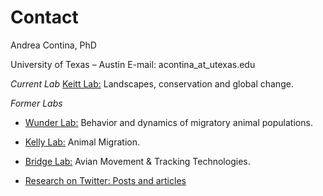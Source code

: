 # Contact

Andrea Contina, PhD

University of Texas – Austin
E-mail: acontina_at_utexas.edu

*Current Lab*
[Keitt Lab:](https://sites.cns.utexas.edu/keittlab) Landscapes, conservation and global change.

*Former Labs*
* [Wunder Lab:](https://mikewunder.wordpress.com/lab-members-3) Behavior and dynamics of migratory animal populations.
* [Kelly Lab:](http://www.animalmigration.org/bunting/index.htm) Animal Migration.
* [Bridge Lab:](http://thebridgelab.oucreate.com/research-2) Avian Movement & Tracking Technologies.

* [Research on Twitter: Posts and articles](https://twitter.com/andrea_contina)
